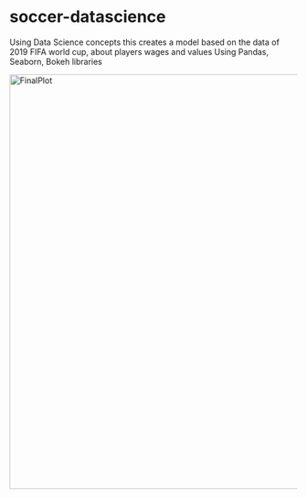 # soccer-datascience

Using Data Science concepts this creates a model based on the data of 2019 FIFA world cup, about players wages and values 
Using Pandas, Seaborn, Bokeh libraries 


<img width="726" alt="FinalPlot" src="https://user-images.githubusercontent.com/76765744/104395330-8097b700-5516-11eb-8fce-7490042d28cf.png">
